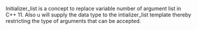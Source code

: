 Initializer_list is a concept to replace variable number of argument list in C++ 11. Also u will supply the data type to the intializer_list template thereby restricting the type of arguments that can be accepted.
